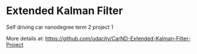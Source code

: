 # Extended Kalman Filter
Self driving car nanodegree term 2 project 1

More details at: https://github.com/udacity/CarND-Extended-Kalman-Filter-Project
